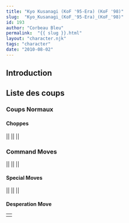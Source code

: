 ```yaml
---
title: "Kyo Kusanagi (KoF '95-Era) (KoF '98)"
slug:  "Kyo_Kusanagi_(KoF_'95-Era)_(KoF_'98)"
id: 193
author: "Corbeau Bleu"
permalink:  "{{ slug }}.html"
layout: "character.njk"
tags: "character"
date: "2010-08-02"
---
```


## Introduction

## Liste des coups

### Coups Normaux

#### Choppes

||
||
||

### Command Moves

||
||
||

#### Special Moves

||
||
||

#### Desperation Move

|     |
|-----|
|     |
